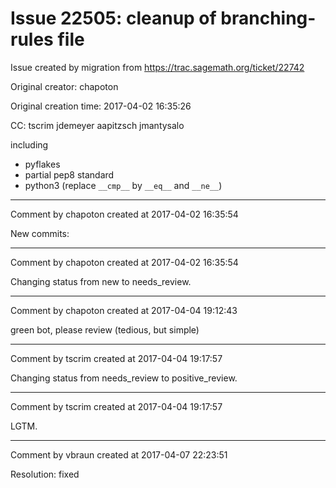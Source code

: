 # Issue 22505: cleanup of branching-rules file

Issue created by migration from https://trac.sagemath.org/ticket/22742

Original creator: chapoton

Original creation time: 2017-04-02 16:35:26

CC:  tscrim jdemeyer aapitzsch jmantysalo

including

* pyflakes
* partial pep8 standard
* python3 (replace `__cmp__` by `__eq__` and `__ne__`)


---

Comment by chapoton created at 2017-04-02 16:35:54

New commits:


---

Comment by chapoton created at 2017-04-02 16:35:54

Changing status from new to needs_review.


---

Comment by chapoton created at 2017-04-04 19:12:43

green bot, please review (tedious, but simple)


---

Comment by tscrim created at 2017-04-04 19:17:57

Changing status from needs_review to positive_review.


---

Comment by tscrim created at 2017-04-04 19:17:57

LGTM.


---

Comment by vbraun created at 2017-04-07 22:23:51

Resolution: fixed
